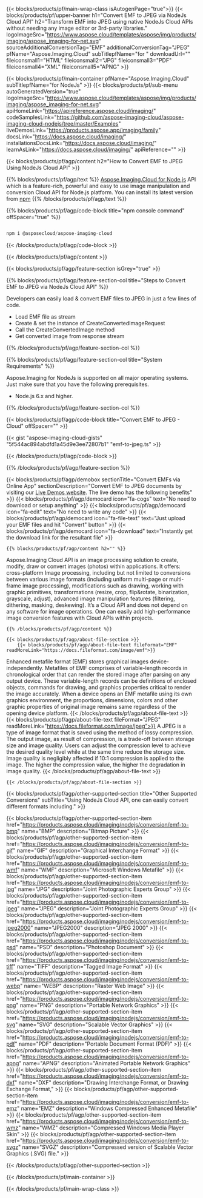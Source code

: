 ﻿---
title:  
weight: 1
url: /NodeJs/conversion/emf-to-jpeg/
description: Sample code for EMF to JPEG  NodeJs Cloud API conversion. Use API example code for batch EMF files to JPEG {action} within any NodeJs based application. 
---

{{< blocks/products/pf/main-wrap-class isAutogenPage="true">}}
{{< blocks/products/pf/upper-banner h1="Convert EMF to JPEG via NodeJs Cloud API" h2="Transform EMF into JPEG using native NodeJs Cloud APIs without needing any image editor or 3rd-party libraries." logoImageSrc="https://www.aspose.cloud/templates/aspose/img/products/imaging/aspose_imaging-for-net.svg" sourceAdditionalConversionTag="EMF" additionalConversionTag="JPEG" pfName="Aspose.Imaging.Cloud" subTitlepfName="for " downloadUrl="" fileiconsmall1="HTML" fileiconsmall2="JPG" fileiconsmall3="PDF" fileiconsmall4="XML" fileiconsmall5="APNG" >}}


{{< blocks/products/pf/main-container pfName="Aspose.Imaging.Cloud" subTitlepfName="for NodeJs" >}}
{{< blocks/products/pf/sub-menu autoGeneratedVersion="true" logoImageSrc="https://www.aspose.cloud/templates/aspose/img/products/imaging/aspose_imaging-for-net.svg" apiHomeLink="https://apireference.aspose.cloud/imaging/" codeSamplesLink="https://github.com/aspose-imaging-cloud/aspose-imaging-cloud-nodejs/tree/master/Examples" liveDemosLink="https://products.aspose.app/imaging/family" docsLink="https://docs.aspose.cloud/imaging/" installationsDocsLink="https://docs.aspose.cloud/imaging/" learnAsLink="https://docs.aspose.cloud/imaging/" apiReference="" >}}

{{< blocks/products/pf/agp/content h2="How to Convert EMF to JPEG Using NodeJs Cloud API" >}}

{{% blocks/products/pf/agp/text %}}
[Aspose.Imaging.Cloud for Node.js](https://products.aspose.cloud/imaging/nodejs) 
API which is a feature-rich, powerful and easy to use image manipulation and conversion Cloud API for Node.js platform. You can install its latest version from
[npm](https://www.npmjs.com/package/@asposecloud/aspose-imaging-cloud)
{{% /blocks/products/pf/agp/text %}}

{{% blocks/products/pf/agp/code-block title="npm console command" offSpacer="true" %}}
```cs

npm i @asposecloud/aspose-imaging-cloud

```
{{< /blocks/products/pf/agp/code-block >}}

{{< /blocks/products/pf/agp/content >}}

{{< blocks/products/pf/agp/feature-section isGrey="true" >}}

{{% blocks/products/pf/agp/feature-section-col title="Steps to Convert EMF to JPEG via NodeJs Cloud API" %}}

Developers can easily load & convert EMF files to JPEG in just a few lines of code.

+ Load EMF  file as stream
+ Create & set the instance of CreateConvertedImageRequest 
+ Call the CreateConvertedImage method
+ Get converted image from response stream

{{% /blocks/products/pf/agp/feature-section-col %}}

{{% blocks/products/pf/agp/feature-section-col title="System Requirements" %}}

Aspose.Imaging for NodeJs is supported on all major operating systems. Just make sure that you have the following prerequisites.
- Node.js 6.x and higher.

{{% /blocks/products/pf/agp/feature-section-col %}}

{{< blocks/products/pf/agp/code-block title="Convert EMF to JPEG - Cloud" offSpacer="" >}}

{{< gist "aspose-imaging-cloud-gists" "5f544ac894abdfd1a45d9e3ee72807b1" "emf-to-jpeg.ts" >}}

{{< /blocks/products/pf/agp/code-block >}}

{{% /blocks/products/pf/agp/feature-section %}}


<!-- aboutfile Starts -->
   {{< blocks/products/pf/agp/demobox sectionTitle="Convert EMFs via Online App" sectionDescription="Convert EMF to JPEG documents by visiting our [Live Demos website](https://products.aspose.app/imaging/conversion). The live demo has the following benefits" >}}
            {{< blocks/products/pf/agp/democard icon="fa-cogs" text="No need to download or setup anything" >}}
            {{< blocks/products/pf/agp/democard icon="fa-edit" text="No need to write any code" >}}
            {{< blocks/products/pf/agp/democard icon="fa-file-text" text="Just upload your EMF files and hit \"Convert\" button" >}}
            {{< blocks/products/pf/agp/democard icon="fa-download" text="Instantly get the download link for the resultant file" >}}

    {{% blocks/products/pf/agp/content h2="" %}}

Aspose.Imaging Cloud API is an image processing solution to create, modify, draw or convert images (photos) within applications. It offers: cross-platform Image processing, including but not limited to conversions between various image formats (including uniform multi-page or multi-frame image processing), modifications such as drawing, working with graphic primitives, transformations (resize, crop, flip&rotate, binarization, grayscale, adjust), advanced image manipulation features (filtering, dithering, masking, deskewing). It’s a Cloud API and does not depend on any software for image operations. One can easily add high-performance image conversion features with Cloud APIs within projects. 
    
    {{% /blocks/products/pf/agp/content %}}

    {{< blocks/products/pf/agp/about-file-section >}}       
        {{< blocks/products/pf/agp/about-file-text fileFormat="EMF" readMoreLink="https://docs.fileformat.com/image/emf">}}
Enhanced metafile format (EMF) stores graphical images device-independently. Metafiles of EMF comprises of variable-length records in chronological order that can render the stored image after parsing on any output device. These variable-length records can be definitions of enclosed objects, commands for drawing, and graphics properties critical to render the image accurately. When a device opens an EMF metafile using its own graphics environment, the proportions, dimensions, colors and other graphic properties of original image remains same regardless of the opening device platform.
        {{< /blocks/products/pf/agp/about-file-text >}}
        {{< blocks/products/pf/agp/about-file-text fileFormat="JPEG" readMoreLink="https://docs.fileformat.com/image/jpeg">}}
A JPEG is a type of image format that is saved using the method of lossy compression. The output image, as result of compression, is a trade-off between storage size and image quality. Users can adjust the compression level to achieve the desired quality level while at the same time reduce the storage size. Image quality is negligibly affected if 10:1 compression is applied to the image. The higher the compression value, the higher the degradation in image quality.
        {{< /blocks/products/pf/agp/about-file-text >}}

    {{< /blocks/products/pf/agp/about-file-section >}}

<!-- aboutfile Ends -->

{{< blocks/products/pf/agp/other-supported-section title="Other Supported Conversions" subTitle="Using NodeJs Cloud API, one can easily convert different formats including." >}}

{{< blocks/products/pf/agp/other-supported-section-item href="https://products.aspose.cloud/imaging/nodejs/conversion/emf-to-bmp" name="BMP" description="Bitmap Picture" >}}
{{< blocks/products/pf/agp/other-supported-section-item href="https://products.aspose.cloud/imaging/nodejs/conversion/emf-to-gif" name="GIF" description="Graphical Interchange Format" >}}
{{< blocks/products/pf/agp/other-supported-section-item href="https://products.aspose.cloud/imaging/nodejs/conversion/emf-to-wmf" name="WMF" description="Microsoft Windows Metafile" >}}
{{< blocks/products/pf/agp/other-supported-section-item href="https://products.aspose.cloud/imaging/nodejs/conversion/emf-to-jpg" name="JPG" description="Joint Photographic Experts Group" >}}
{{< blocks/products/pf/agp/other-supported-section-item href="https://products.aspose.cloud/imaging/nodejs/conversion/emf-to-jpeg" name="JPEG" description="Joint Photographic Experts Group" >}}
{{< blocks/products/pf/agp/other-supported-section-item href="https://products.aspose.cloud/imaging/nodejs/conversion/emf-to-jpeg2000" name="JPEG2000" description="JPEG 2000" >}}
{{< blocks/products/pf/agp/other-supported-section-item href="https://products.aspose.cloud/imaging/nodejs/conversion/emf-to-psd" name="PSD" description="Photoshop Document" >}}
{{< blocks/products/pf/agp/other-supported-section-item href="https://products.aspose.cloud/imaging/nodejs/conversion/emf-to-tiff" name="TIFF" description="Tagged Image Format" >}}
{{< blocks/products/pf/agp/other-supported-section-item href="https://products.aspose.cloud/imaging/nodejs/conversion/emf-to-webp" name="WEBP" description="Raster Web Image" >}}
{{< blocks/products/pf/agp/other-supported-section-item href="https://products.aspose.cloud/imaging/nodejs/conversion/emf-to-png" name="PNG" description="Portable Network Graphics" >}}
{{< blocks/products/pf/agp/other-supported-section-item href="https://products.aspose.cloud/imaging/nodejs/conversion/emf-to-svg" name="SVG" description="Scalable Vector Graphics" >}}
{{< blocks/products/pf/agp/other-supported-section-item href="https://products.aspose.cloud/imaging/nodejs/conversion/emf-to-pdf" name="PDF" description="Portable Document Format (PDF)" >}}
{{< blocks/products/pf/agp/other-supported-section-item href="https://products.aspose.cloud/imaging/nodejs/conversion/emf-to-apng" name="APNG" description="Animated Portable Network Graphics" >}}
{{< blocks/products/pf/agp/other-supported-section-item href="https://products.aspose.cloud/imaging/nodejs/conversion/emf-to-dxf" name="DXF" description="Drawing Interchange Format, or Drawing Exchange Format," >}}
{{< blocks/products/pf/agp/other-supported-section-item href="https://products.aspose.cloud/imaging/nodejs/conversion/emf-to-emz" name="EMZ" description="Windows Compressed Enhanced Metafile" >}}
{{< blocks/products/pf/agp/other-supported-section-item href="https://products.aspose.cloud/imaging/nodejs/conversion/emf-to-wmz" name="WMZ" description="Compressed Windows Media Player Skin" >}}
{{< blocks/products/pf/agp/other-supported-section-item href="https://products.aspose.cloud/imaging/nodejs/conversion/emf-to-svgz" name="SVGZ" description="Compressed version of Scalable Vector Graphics (.SVG) file." >}}

{{< /blocks/products/pf/agp/other-supported-section >}}

{{< /blocks/products/pf/main-container >}}
    
{{< /blocks/products/pf/main-wrap-class >}}
